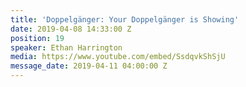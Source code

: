 ```yaml
---
title: 'Doppelgänger: Your Doppelgänger is Showing'
date: 2019-04-08 14:33:00 Z
position: 19
speaker: Ethan Harrington
media: https://www.youtube.com/embed/SsdqvkShSjU
message_date: 2019-04-11 04:00:00 Z
---
```


